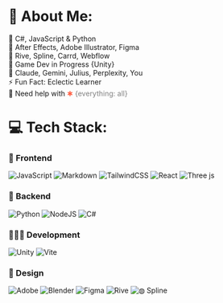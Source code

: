 # 💫 About Me:
🌱 C#, JavaScript & Python <br>
🎨 After Effects, Adobe Illustrator, Figma <br>
🧰 Rive, Spline, Carrd, Webflow <br>
🔭 Game Dev in Progress {Unity} <br>
🤖 Claude, Gemini, Julius, Perplexity, You <br>
⚡ Fun Fact: Eclectic Learner <br>
🤝 Need help with <span style="color: tomato;">✱</span> <span style="color: gray;">{everything: all}</span> <br>


# 💻 Tech Stack:

### 🐥 Frontend
![JavaScript](https://img.shields.io/badge/javascript-%23323330.svg?style=for-the-badge&logo=javascript&logoColor=%23F7DF1E)
![Markdown](https://img.shields.io/badge/markdown-%23000000.svg?style=for-the-badge&logo=markdown&logoColor=white)
![TailwindCSS](https://img.shields.io/badge/tailwindcss-%2338B2AC.svg?style=for-the-badge&logo=tailwind-css&logoColor=white)
![React](https://img.shields.io/badge/react-%2320232a.svg?style=for-the-badge&logo=react&logoColor=%2361DAFB)
![Three js](https://img.shields.io/badge/threejs-black?style=for-the-badge&logo=three.js&logoColor=white)

### 🎒 Backend
![Python](https://img.shields.io/badge/python-3670A0?style=for-the-badge&logo=python&logoColor=ffdd54)
![NodeJS](https://img.shields.io/badge/node.js-6DA55F?style=for-the-badge&logo=node.js&logoColor=white)
![C#](https://img.shields.io/badge/c%23-%23239120.svg?style=for-the-badge&logo=csharp&logoColor=white)

### 👩🏾‍💻 Development
![Unity](https://img.shields.io/badge/unity-%23000000.svg?style=for-the-badge&logo=unity&logoColor=white)
![Vite](https://img.shields.io/badge/vite-%23646CFF.svg?style=for-the-badge&logo=vite&logoColor=white)

### 🎨 Design
![Adobe](https://img.shields.io/badge/adobe-%23FF0000.svg?style=for-the-badge&logo=adobe&logoColor=white)
![Blender](https://img.shields.io/badge/blender-%23F5792A.svg?style=for-the-badge&logo=blender&logoColor=white)
![Figma](https://img.shields.io/badge/figma-%23F24E1E.svg?style=for-the-badge&logo=figma&logoColor=white)
![Rive](https://img.shields.io/badge/Rive-00E4FF?style=for-the-badge&logo=rive&logoColor=white)
![◍ Spline](https://img.shields.io/badge/Spline-FF6B6B?style=for-the-badge&logo=spline&logoColor=white)

<!-- 
# 📊 GitHub Stats:
![](https://github-readme-stats.vercel.app/api?username=ajibolagenius&theme=tokyonight&hide_border=true&include_all_commits=false&count_private=true)<br/>
![](https://github-readme-streak-stats.herokuapp.com/?user=ajibolagenius&theme=tokyonight&hide_border=true)<br/>
![](https://github-readme-stats.vercel.app/api/top-langs/?username=ajibolagenius&theme=tokyonight&hide_border=false&include_all_commits=false&count_private=true&layout=compact)

## 🏆 GitHub Trophies
![](https://github-profile-trophy.vercel.app/?username=ajibolagenius&theme=radical&no-frame=false&no-bg=false&margin-w=4)
-->
<!-- Proudly created with GPRM ( https://gprm.itsvg.in ) -->

